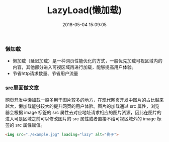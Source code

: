 ﻿---
title: LazyLoad(懒加载)
date: 2018-05-04 15:09:05
tags: 前端
categories: 前端
---  

### 懒加载
- 懒加载（延迟加载）是一种网页性能优化的方式，一般优先加载可视区域内的内容，其他部分进入可视区域再进行加载，能够提高用户体验。
- 节省http请求数量、节省用户流量

<!-- more -->
### src里面做文章

网页开发中懒加载一般多用于图片较多的地方，在现代网页开发中图片的占比越来越大，懒加载能够较大的提升网页的用户体验。图片的加载通过 src 属性，浏览器会根据 image 标签的 src 属性去对应地址请求相应的图片资源，因此在图片的进入可是区域之前可以修改图片的 src 属性或者直接不给可视区域外的 image 标签的 src 属性赋值。


```html
<img src="./example.jpg" loading="lazy" alt="例子">
```